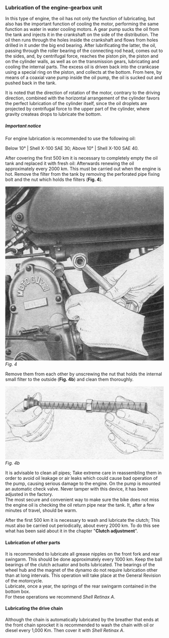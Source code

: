 ### Lubrication of the engine-gearbox unit

In this type of engine, the oil has not only the function of lubricating, but also has the important 
function of cooling the motor, performing the same function as water in water cooling motors. A gear 
pump sucks the oil from the tank and injects it in the crankshaft on the side of the distribution. 
The oil then runs through the holes inside the crankshaft and flows from holes drilled in it under 
the big end bearing. After lubrificating the latter, the oil, passing through the roller bearing of 
the connecting rod head, comes out to the sides, and, by centrifugal force, reaches the piston pin, 
the piston and on the cylinder walls, as well as on the transmission gears, lubricating and cooling 
the internal parts. The excess oil is driven back into the crankcase using a special ring on the 
piston, and collects at the bottom. From here, by means of a coaxial vane pump inside the oil pump, 
the oil is sucked out and pushed back in the tank.

It is noted that the direction of rotation of the motor, contrary to the driving direction, combined
with the horizontal arrangement of the cylinder favors the perfect lubrication of the cylinder 
itself, since the oil droplets are projected by centrifugal force to the upper part of the 
cylinder, where gravity createas drops to lubricate the bottom.

##### Important notice

For engine lubrication is recommended to use the following oil:

Below 10° | Shell X-100 SAE 30;
Above 10° | Shell X-100 SAE 40.

After covering the first 500 km it is necessary to completely empty the oil tank and replaced it 
with fresh oil: Afterwards renewing the oil approximately every 2000 km. This must be carried out 
when the engine is hot. Remove the filter from the tank by removing the perforated pipe fixing bolt 
and the nut which holds the filters (**Fig. 4**).

![Fig. 4](04.jpg) 
*Fig. 4*

Remove them from each other by unscrewing the nut that holds the internal small filter to the 
outside (**Fig. 4b**) and clean them thoroughly.

![Fig. 4b](04b.jpg) 
*Fig. 4b*

It is advisable to clean all pipes; Take extreme care in reassembling them in order to avoid oil 
leakage or air leaks which could cause bad operation of the pump, causing serious damage to the engine.
On the pump is mounted an automatic check valve. Never tamper with this device, it has been adjusted 
in the factory.  
The most secure and convenient way to make sure the bike does not miss the engine oil is checking the 
oil return pipe near the tank. It, after a few minutes of travel, should be warm.

After the first 500 km it is necessary to wash and lubricate the clutch; This must also be carried 
out periodically, about every 2000 km. To do this see what has been said about it in the chapter 
"**Clutch adjustment**".

#### Lubrication of other parts

It is recommended to lubricate all grease nipples on the front fork and rear swingarm. This should 
be done approximately every 1000 km.
Keep the ball bearings of the clutch actuator and bolts lubricated. The bearings of the wheel hub 
and the magnet of the dynamo do not require lubrication other than at long intervals. This operation 
will take place at the General Revision of the motorcycle.  
Lubricate, once a year, the springs of the rear swingarm contained in the bottom box.  
For these operations we recommend *Shell Retinax A*.

#### Lubricating the drive chain

Although the chain is automatically lubricated by the breather that ends at the front chain sprocket 
it is recommended to wash the chain with oil or diesel every 1,000 Km. Then cover it with *Shell 
Retinax A*.